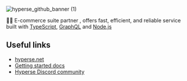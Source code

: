 ![hyperse_github_banner (1)](https://github.com/hyperse-io/.github/assets/2833251/030c5e86-3fd8-4240-b628-f5c7d57cbd28)

🌿💚 E-commerce suite partner , offers fast, efficient, and reliable service built with [TypeScript](http://www.typescriptlang.org/), [GraphQL](https://graphql.org/) and [Node.js](https://nodejs.org)

## Useful links

- [hyperse.net](https://www.hyperse.net)
- [Getting started docs](https://www.hyperse.net/faq)
- [Hyperse Discord community](https://discord.com/invite/dEfXRvfD)